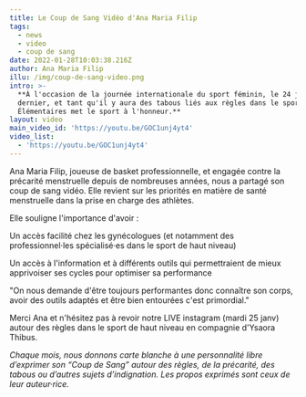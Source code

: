 ```yaml
---
title: Le Coup de Sang Vidéo d'Ana Maria Filip
tags:
  - news
  - video
  - coup de sang
date: 2022-01-28T10:03:38.216Z
author: Ana Maria Filip
illu: /img/coup-de-sang-video.png
intro: >-
  **À l'occasion de la journée internationale du sport féminin, le 24 janvier
  dernier, et tant qu'il y aura des tabous liés aux règles dans le sport, Règles
  Élémentaires met le sport à l'honneur.**
layout: video
main_video_id: 'https://youtu.be/GOC1unj4yt4'
video_list:
  - 'https://youtu.be/GOC1unj4yt4'
---
```

Ana Maria Filip, joueuse de basket professionnelle, et engagée contre la précarité menstruelle depuis de nombreuses années, nous a partagé son coup de sang vidéo. Elle revient sur les priorités en matière de santé menstruelle dans la prise en charge des athlètes. 

Elle souligne l'importance d'avoir :

Un accès facilité chez les gynécologues (et notamment des professionnel·les spécialisé·es dans le sport de haut niveau)

Un accès à l'information et à différents outils qui permettraient de mieux apprivoiser ses cycles pour optimiser sa performance

"On nous demande d'être toujours performantes donc connaître son corps, avoir des outils adaptés et être bien entourées c'est primordial."

Merci Ana et n'hésitez pas à revoir notre LIVE instagram (mardi 25 janv) autour des règles dans le sport de haut niveau en compagnie d'Ysaora Thibus.



_Chaque mois, nous donnons carte blanche à une personnalité libre d’exprimer son “Coup de Sang” autour des règles, de la précarité, des tabous ou d’autres sujets d’indignation. Les propos exprimés sont ceux de leur auteur·rice._
